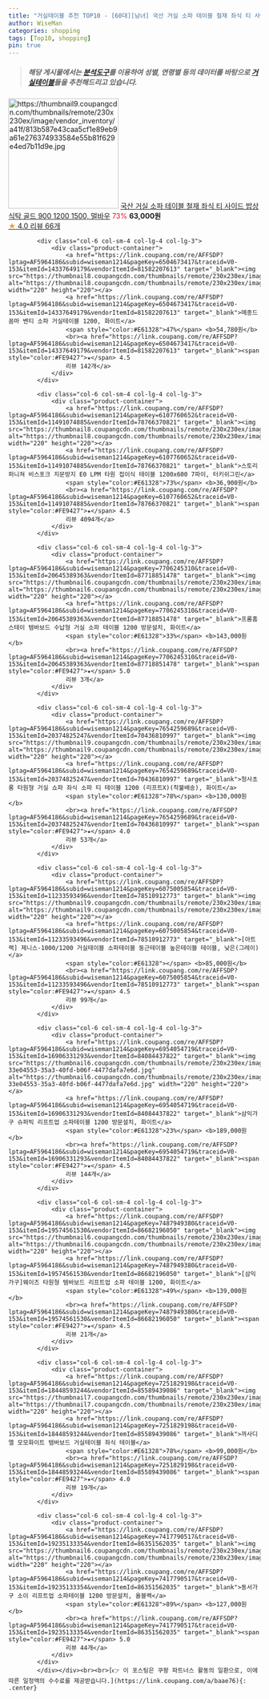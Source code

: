 ```yaml
---
title: "거실테이블 추천 TOP10 - [60대][남녀] 국산 거실 소파 테이블 철재 좌식 티 사이드 밥상 식탁 골드 900 1200 1500, 멀바우"
author: WiseMan
categories: shopping
tags: [Top10, shopping]
pin: true
---
```


> ##### 해당 게시물에서는 [**분석도구**](https://itemscout.io/)를 이용하여 **성별**, **연령별** 등의 데이터를 바탕으로 [**거실테이블**](https://link.coupang.com/a/baae76)들을 추천해드리고 있습니다.
<div class="container"><div class="row">
            <div class="col-6 col-sm-4 col-lg-4 col-lg-3">
                <div class="product-container">
                    <a href="https://link.coupang.com/re/AFFSDP?lptag=AF5964186&subid=wiseman1214&pageKey=6516664561&traceid=V0-153&itemId=14418656097&vendorItemId=81662537737" target="_blank"><img src="https://thumbnail9.coupangcdn.com/thumbnails/remote/230x230ex/image/vendor_inventory/a41f/813b587e43caa5cf1e89eb9a61e276374933584e55b81f629e4ed7b11d9e.jpg" alt="https://thumbnail9.coupangcdn.com/thumbnails/remote/230x230ex/image/vendor_inventory/a41f/813b587e43caa5cf1e89eb9a61e276374933584e55b81f629e4ed7b11d9e.jpg" width="220" height="220"></a>
                    <a href="https://link.coupang.com/re/AFFSDP?lptag=AF5964186&subid=wiseman1214&pageKey=6516664561&traceid=V0-153&itemId=14418656097&vendorItemId=81662537737" target="_blank">국산 거실 소파 테이블 철재 좌식 티 사이드 밥상 식탁 골드 900 1200 1500, 멀바우</a>
                    <span style="color:#E61328">73%</span> <b>63,000원</b>
                    <br><a href="https://link.coupang.com/re/AFFSDP?lptag=AF5964186&subid=wiseman1214&pageKey=6516664561&traceid=V0-153&itemId=14418656097&vendorItemId=81662537737" target="_blank"><span style="color:#FE9427">★</span> 4.0
                    리뷰 66개</a>
                </div>
            </div>
            
            <div class="col-6 col-sm-4 col-lg-4 col-lg-3">
                <div class="product-container">
                    <a href="https://link.coupang.com/re/AFFSDP?lptag=AF5964186&subid=wiseman1214&pageKey=6504673417&traceid=V0-153&itemId=14337649179&vendorItemId=81582207613" target="_blank"><img src="https://thumbnail8.coupangcdn.com/thumbnails/remote/230x230ex/image/rs_quotation_api/nycmsdry/d56f2317b7da46b39e2b5f52b562ceaa.jpg" alt="https://thumbnail8.coupangcdn.com/thumbnails/remote/230x230ex/image/rs_quotation_api/nycmsdry/d56f2317b7da46b39e2b5f52b562ceaa.jpg" width="220" height="220"></a>
                    <a href="https://link.coupang.com/re/AFFSDP?lptag=AF5964186&subid=wiseman1214&pageKey=6504673417&traceid=V0-153&itemId=14337649179&vendorItemId=81582207613" target="_blank">메종드꼼마 벤티 소파 거실테이블 1200, 화이트</a>
                    <span style="color:#E61328">47%</span> <b>54,780원</b>
                    <br><a href="https://link.coupang.com/re/AFFSDP?lptag=AF5964186&subid=wiseman1214&pageKey=6504673417&traceid=V0-153&itemId=14337649179&vendorItemId=81582207613" target="_blank"><span style="color:#FE9427">★</span> 4.5
                    리뷰 142개</a>
                </div>
            </div>
            
            <div class="col-6 col-sm-4 col-lg-4 col-lg-3">
                <div class="product-container">
                    <a href="https://link.coupang.com/re/AFFSDP?lptag=AF5964186&subid=wiseman1214&pageKey=6107760652&traceid=V0-153&itemId=11491074885&vendorItemId=78766370821" target="_blank"><img src="https://thumbnail8.coupangcdn.com/thumbnails/remote/230x230ex/image/rs_quotation_api/p5mpynzk/8ef62814fefc42a3ac2532ec8e991224.jpg" alt="https://thumbnail8.coupangcdn.com/thumbnails/remote/230x230ex/image/rs_quotation_api/p5mpynzk/8ef62814fefc42a3ac2532ec8e991224.jpg" width="220" height="220"></a>
                    <a href="https://link.coupang.com/re/AFFSDP?lptag=AF5964186&subid=wiseman1214&pageKey=6107760652&traceid=V0-153&itemId=11491074885&vendorItemId=78766370821" target="_blank">스토리퍼니쳐 비스포크 지문방지 E0 LPM 타원 접이식 테이블 1200x600 7파이, 터키쉬그린</a>
                    <span style="color:#E61328">73%</span> <b>36,900원</b>
                    <br><a href="https://link.coupang.com/re/AFFSDP?lptag=AF5964186&subid=wiseman1214&pageKey=6107760652&traceid=V0-153&itemId=11491074885&vendorItemId=78766370821" target="_blank"><span style="color:#FE9427">★</span> 4.5
                    리뷰 4094개</a>
                </div>
            </div>
            
            <div class="col-6 col-sm-4 col-lg-4 col-lg-3">
                <div class="product-container">
                    <a href="https://link.coupang.com/re/AFFSDP?lptag=AF5964186&subid=wiseman1214&pageKey=7706245310&traceid=V0-153&itemId=20645389363&vendorItemId=87718851478" target="_blank"><img src="https://thumbnail6.coupangcdn.com/thumbnails/remote/230x230ex/image/rs_quotation_api/xinuiz3g/fd3981305281416e9ecd525fcf46d748.jpg" alt="https://thumbnail6.coupangcdn.com/thumbnails/remote/230x230ex/image/rs_quotation_api/xinuiz3g/fd3981305281416e9ecd525fcf46d748.jpg" width="220" height="220"></a>
                    <a href="https://link.coupang.com/re/AFFSDP?lptag=AF5964186&subid=wiseman1214&pageKey=7706245310&traceid=V0-153&itemId=20645389363&vendorItemId=87718851478" target="_blank">프롬홈 스테이 템바보드 수납형 거실 소파 테이블 1200 방문설치, 화이트</a>
                    <span style="color:#E61328">33%</span> <b>143,000원</b>
                    <br><a href="https://link.coupang.com/re/AFFSDP?lptag=AF5964186&subid=wiseman1214&pageKey=7706245310&traceid=V0-153&itemId=20645389363&vendorItemId=87718851478" target="_blank"><span style="color:#FE9427">★</span> 5.0
                    리뷰 3개</a>
                </div>
            </div>
            
            <div class="col-6 col-sm-4 col-lg-4 col-lg-3">
                <div class="product-container">
                    <a href="https://link.coupang.com/re/AFFSDP?lptag=AF5964186&subid=wiseman1214&pageKey=7654259689&traceid=V0-153&itemId=20374825247&vendorItemId=70436810997" target="_blank"><img src="https://thumbnail9.coupangcdn.com/thumbnails/remote/230x230ex/image/vendor_inventory/4b8b/349fe5d8b9eed7994f0ba5218829647722929e3a42664f5bdd528a73b6e1.jpg" alt="https://thumbnail9.coupangcdn.com/thumbnails/remote/230x230ex/image/vendor_inventory/4b8b/349fe5d8b9eed7994f0ba5218829647722929e3a42664f5bdd528a73b6e1.jpg" width="220" height="220"></a>
                    <a href="https://link.coupang.com/re/AFFSDP?lptag=AF5964186&subid=wiseman1214&pageKey=7654259689&traceid=V0-153&itemId=20374825247&vendorItemId=70436810997" target="_blank">청사초롱 타원형 거실 쇼파 좌식 소파 티 테이블 1200 (리프트X)(착불배송), 화이트</a>
                    <span style="color:#E61328">78%</span> <b>130,000원</b>
                    <br><a href="https://link.coupang.com/re/AFFSDP?lptag=AF5964186&subid=wiseman1214&pageKey=7654259689&traceid=V0-153&itemId=20374825247&vendorItemId=70436810997" target="_blank"><span style="color:#FE9427">★</span> 4.0
                    리뷰 53개</a>
                </div>
            </div>
            
            <div class="col-6 col-sm-4 col-lg-4 col-lg-3">
                <div class="product-container">
                    <a href="https://link.coupang.com/re/AFFSDP?lptag=AF5964186&subid=wiseman1214&pageKey=6075005854&traceid=V0-153&itemId=11233593496&vendorItemId=78510912773" target="_blank"><img src="https://thumbnail9.coupangcdn.com/thumbnails/remote/230x230ex/image/vendor_inventory/5878/2192753aea768ab92d9f838d9d34e2c5f9ba49bb744731ea38ca93d15dcf.jpg" alt="https://thumbnail9.coupangcdn.com/thumbnails/remote/230x230ex/image/vendor_inventory/5878/2192753aea768ab92d9f838d9d34e2c5f9ba49bb744731ea38ca93d15dcf.jpg" width="220" height="220"></a>
                    <a href="https://link.coupang.com/re/AFFSDP?lptag=AF5964186&subid=wiseman1214&pageKey=6075005854&traceid=V0-153&itemId=11233593496&vendorItemId=78510912773" target="_blank">[아트랙] 제니스-1000/1200 거실테이블 소파테이블 둥근테이블 높은테이블 테이블, 낮은(그레이)</a>
                    <span style="color:#E61328"></span> <b>85,000원</b>
                    <br><a href="https://link.coupang.com/re/AFFSDP?lptag=AF5964186&subid=wiseman1214&pageKey=6075005854&traceid=V0-153&itemId=11233593496&vendorItemId=78510912773" target="_blank"><span style="color:#FE9427">★</span> 4.5
                    리뷰 99개</a>
                </div>
            </div>
            
            <div class="col-6 col-sm-4 col-lg-4 col-lg-3">
                <div class="product-container">
                    <a href="https://link.coupang.com/re/AFFSDP?lptag=AF5964186&subid=wiseman1214&pageKey=6954054719&traceid=V0-153&itemId=16906331293&vendorItemId=84084437822" target="_blank"><img src="https://thumbnail6.coupangcdn.com/thumbnails/remote/230x230ex/image/retail/images/2970586340819056-33e04553-35a3-40fd-b06f-4477dafa7e6d.jpg" alt="https://thumbnail6.coupangcdn.com/thumbnails/remote/230x230ex/image/retail/images/2970586340819056-33e04553-35a3-40fd-b06f-4477dafa7e6d.jpg" width="220" height="220"></a>
                    <a href="https://link.coupang.com/re/AFFSDP?lptag=AF5964186&subid=wiseman1214&pageKey=6954054719&traceid=V0-153&itemId=16906331293&vendorItemId=84084437822" target="_blank">삼익가구 슈퍼빅 리프트업 소파테이블 1200 방문설치, 화이트</a>
                    <span style="color:#E61328">23%</span> <b>189,000원</b>
                    <br><a href="https://link.coupang.com/re/AFFSDP?lptag=AF5964186&subid=wiseman1214&pageKey=6954054719&traceid=V0-153&itemId=16906331293&vendorItemId=84084437822" target="_blank"><span style="color:#FE9427">★</span> 4.5
                    리뷰 144개</a>
                </div>
            </div>
            
            <div class="col-6 col-sm-4 col-lg-4 col-lg-3">
                <div class="product-container">
                    <a href="https://link.coupang.com/re/AFFSDP?lptag=AF5964186&subid=wiseman1214&pageKey=7487949380&traceid=V0-153&itemId=19574561530&vendorItemId=86682196050" target="_blank"><img src="https://thumbnail6.coupangcdn.com/thumbnails/remote/230x230ex/image/vendor_inventory/a78e/0be53d1a1c85218d87d7ad4f0098fdef72cf32a94f02de2a3b81469aa574.jpg" alt="https://thumbnail6.coupangcdn.com/thumbnails/remote/230x230ex/image/vendor_inventory/a78e/0be53d1a1c85218d87d7ad4f0098fdef72cf32a94f02de2a3b81469aa574.jpg" width="220" height="220"></a>
                    <a href="https://link.coupang.com/re/AFFSDP?lptag=AF5964186&subid=wiseman1214&pageKey=7487949380&traceid=V0-153&itemId=19574561530&vendorItemId=86682196050" target="_blank">[삼익가구]웨이즈 타원형 템바보드 리프트업 소파 테이블 1200, 화이트</a>
                    <span style="color:#E61328">49%</span> <b>139,000원</b>
                    <br><a href="https://link.coupang.com/re/AFFSDP?lptag=AF5964186&subid=wiseman1214&pageKey=7487949380&traceid=V0-153&itemId=19574561530&vendorItemId=86682196050" target="_blank"><span style="color:#FE9427">★</span> 4.5
                    리뷰 21개</a>
                </div>
            </div>
            
            <div class="col-6 col-sm-4 col-lg-4 col-lg-3">
                <div class="product-container">
                    <a href="https://link.coupang.com/re/AFFSDP?lptag=AF5964186&subid=wiseman1214&pageKey=7251829198&traceid=V0-153&itemId=18448593244&vendorItemId=85589439086" target="_blank"><img src="https://thumbnail7.coupangcdn.com/thumbnails/remote/230x230ex/image/vendor_inventory/f30e/e6c566589e83e0fc3a00053f804208fdff615c7fba88c7ca4745bab11c57.jpg" alt="https://thumbnail7.coupangcdn.com/thumbnails/remote/230x230ex/image/vendor_inventory/f30e/e6c566589e83e0fc3a00053f804208fdff615c7fba88c7ca4745bab11c57.jpg" width="220" height="220"></a>
                    <a href="https://link.coupang.com/re/AFFSDP?lptag=AF5964186&subid=wiseman1214&pageKey=7251829198&traceid=V0-153&itemId=18448593244&vendorItemId=85589439086" target="_blank">까사디엘 모모화이트 템바보드 거실테이블 좌식 테이블</a>
                    <span style="color:#E61328">78%</span> <b>99,000원</b>
                    <br><a href="https://link.coupang.com/re/AFFSDP?lptag=AF5964186&subid=wiseman1214&pageKey=7251829198&traceid=V0-153&itemId=18448593244&vendorItemId=85589439086" target="_blank"><span style="color:#FE9427">★</span> 4.0
                    리뷰 19개</a>
                </div>
            </div>
            
            <div class="col-6 col-sm-4 col-lg-4 col-lg-3">
                <div class="product-container">
                    <a href="https://link.coupang.com/re/AFFSDP?lptag=AF5964186&subid=wiseman1214&pageKey=7417790517&traceid=V0-153&itemId=19235133354&vendorItemId=86351562035" target="_blank"><img src="https://thumbnail6.coupangcdn.com/thumbnails/remote/230x230ex/image/rs_quotation_api/jyjcrhzn/fa02bb1836e24a5b8900a208be510fda.jpg" alt="https://thumbnail6.coupangcdn.com/thumbnails/remote/230x230ex/image/rs_quotation_api/jyjcrhzn/fa02bb1836e24a5b8900a208be510fda.jpg" width="220" height="220"></a>
                    <a href="https://link.coupang.com/re/AFFSDP?lptag=AF5964186&subid=wiseman1214&pageKey=7417790517&traceid=V0-153&itemId=19235133354&vendorItemId=86351562035" target="_blank">동서가구 소이 리프트업 소파테이블 1200 방문설치, 올블랙</a>
                    <span style="color:#E61328">89%</span> <b>127,000원</b>
                    <br><a href="https://link.coupang.com/re/AFFSDP?lptag=AF5964186&subid=wiseman1214&pageKey=7417790517&traceid=V0-153&itemId=19235133354&vendorItemId=86351562035" target="_blank"><span style="color:#FE9427">★</span> 5.0
                    리뷰 44개</a>
                </div>
            </div>
            </div></div><br><br>[👉 이 포스팅은 쿠팡 파트너스 활동의 일환으로, 이에 따른 일정액의 수수료를 제공받습니다.](https://link.coupang.com/a/baae76){: .center}